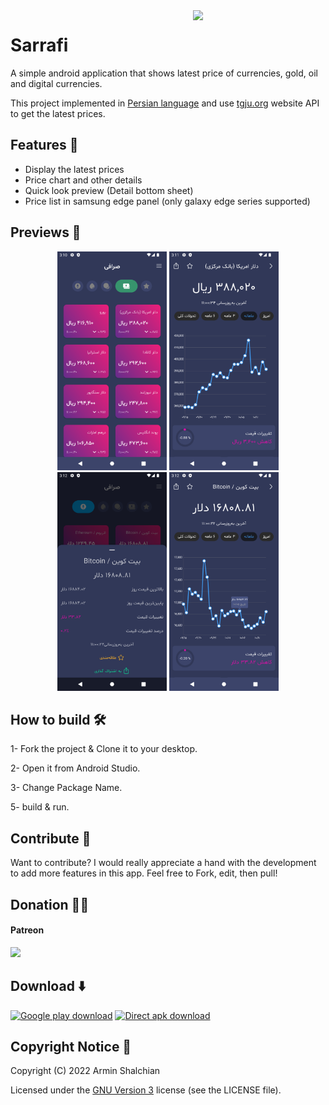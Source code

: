 <img src="preview/icon_default.png" width="192" align="right" hspace="20" />

Sarrafi
======

A simple android application that shows latest price of currencies, gold, oil and digital currencies.

This project implemented in [Persian language](https://en.wikipedia.org/wiki/Persian_language) and use [tgju.org](http://www.tgju.org/) website API to get the latest prices.



## Features 🌟

- Display the latest prices
- Price chart and other details
- Quick look preview (Detail bottom sheet)
- Price list in samsung edge panel (only galaxy edge series supported)



## Previews 📱

<p align="center">
<img src="preview/preview_1.png" height="350"/>
<img src="preview/preview_2.png" height="350"/>
<img src="preview/preview_3.png" height="350"/>
<img src="preview/preview_4.png" height="350"/>


## How to build 🛠

1- Fork the project & Clone it to your desktop.

2- Open it from Android Studio.

3- Change Package Name.

5- build & run.



## Contribute 🧩

Want to contribute? I would really appreciate a hand with the development to add more features in this app.
Feel free to Fork, edit, then pull!



## Donation ✌🏻

#### Patreon

<a href="https://www.patreon.com/shalchian">
    <img src="https://c5.patreon.com/external/logo/become_a_patron_button@2x.png" width="160">
</a>



## Download ⬇️

[<img src="https://play.google.com/intl/en_us/badges/images/generic/en_badge_web_generic.png" alt="Google play download"  height="80">](https://play.google.com/store/apps/details?id=com.shalchian.sarrafi)
[<img src="preview/direct-apk-download.png" alt="Direct apk download"  height="80">](https://github.com/Rminsh/Sarrafi/releases/latest)



## Copyright Notice 📝

Copyright (C) 2022 Armin Shalchian

Licensed under the [GNU Version 3](https://www.gnu.org/licenses/gpl-3.0.en.html) license (see the LICENSE file).
